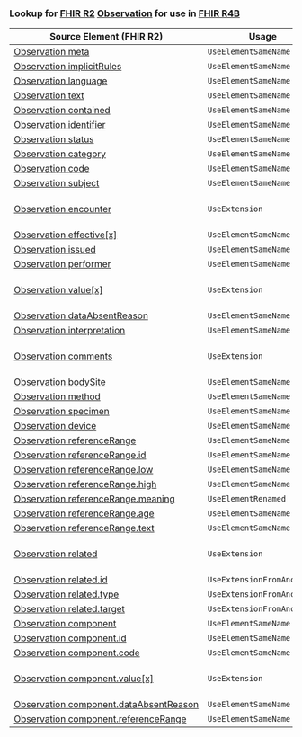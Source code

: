 ### Lookup for [FHIR R2](https://hl7.org/fhir/DSTU2/) [Observation](https://hl7.org/fhir/DSTU2/Observation.html) for use in [FHIR R4B](https://hl7.org/fhir/R4B/)

| Source Element (FHIR R2) | Usage | Target |
| -------------- | ----- | ------ |
| [Observation.meta](https://hl7.org/fhir/DSTU2/Observation.html#resource) | `UseElementSameName` | [Observation.meta](https://hl7.org/fhir/R4B/Observation.html#resource) |
| [Observation.implicitRules](https://hl7.org/fhir/DSTU2/Observation.html#resource) | `UseElementSameName` | [Observation.implicitRules](https://hl7.org/fhir/R4B/Observation.html#resource) |
| [Observation.language](https://hl7.org/fhir/DSTU2/Observation.html#resource) | `UseElementSameName` | [Observation.language](https://hl7.org/fhir/R4B/Observation.html#resource) |
| [Observation.text](https://hl7.org/fhir/DSTU2/Observation.html#resource) | `UseElementSameName` | [Observation.text](https://hl7.org/fhir/R4B/Observation.html#resource) |
| [Observation.contained](https://hl7.org/fhir/DSTU2/Observation.html#resource) | `UseElementSameName` | [Observation.contained](https://hl7.org/fhir/R4B/Observation.html#resource) |
| [Observation.identifier](https://hl7.org/fhir/DSTU2/Observation.html#resource) | `UseElementSameName` | [Observation.identifier](https://hl7.org/fhir/R4B/Observation.html#resource) |
| [Observation.status](https://hl7.org/fhir/DSTU2/Observation.html#resource) | `UseElementSameName` | [Observation.status](https://hl7.org/fhir/R4B/Observation.html#resource) |
| [Observation.category](https://hl7.org/fhir/DSTU2/Observation.html#resource) | `UseElementSameName` | [Observation.category](https://hl7.org/fhir/R4B/Observation.html#resource) |
| [Observation.code](https://hl7.org/fhir/DSTU2/Observation.html#resource) | `UseElementSameName` | [Observation.code](https://hl7.org/fhir/R4B/Observation.html#resource) |
| [Observation.subject](https://hl7.org/fhir/DSTU2/Observation.html#resource) | `UseElementSameName` | [Observation.subject](https://hl7.org/fhir/R4B/Observation.html#resource) |
| [Observation.encounter](https://hl7.org/fhir/DSTU2/Observation.html#resource) | `UseExtension` | [http://hl7.org/fhir/1.0/StructureDefinition/extension-Observation.encounter](StructureDefinition-ext-R2-Observation.encounter.html) |
| [Observation.effective[x]](https://hl7.org/fhir/DSTU2/Observation.html#resource) | `UseElementSameName` | [Observation.effective[x]](https://hl7.org/fhir/R4B/Observation.html#resource) |
| [Observation.issued](https://hl7.org/fhir/DSTU2/Observation.html#resource) | `UseElementSameName` | [Observation.issued](https://hl7.org/fhir/R4B/Observation.html#resource) |
| [Observation.performer](https://hl7.org/fhir/DSTU2/Observation.html#resource) | `UseElementSameName` | [Observation.performer](https://hl7.org/fhir/R4B/Observation.html#resource) |
| [Observation.value[x]](https://hl7.org/fhir/DSTU2/Observation.html#resource) | `UseExtension` | [http://hl7.org/fhir/1.0/StructureDefinition/extension-Observation.value](StructureDefinition-ext-R2-Observation.value.html) |
| [Observation.dataAbsentReason](https://hl7.org/fhir/DSTU2/Observation.html#resource) | `UseElementSameName` | [Observation.dataAbsentReason](https://hl7.org/fhir/R4B/Observation.html#resource) |
| [Observation.interpretation](https://hl7.org/fhir/DSTU2/Observation.html#resource) | `UseElementSameName` | [Observation.interpretation](https://hl7.org/fhir/R4B/Observation.html#resource) |
| [Observation.comments](https://hl7.org/fhir/DSTU2/Observation.html#resource) | `UseExtension` | [http://hl7.org/fhir/1.0/StructureDefinition/extension-Observation.comments](StructureDefinition-ext-R2-Observation.comments.html) |
| [Observation.bodySite](https://hl7.org/fhir/DSTU2/Observation.html#resource) | `UseElementSameName` | [Observation.bodySite](https://hl7.org/fhir/R4B/Observation.html#resource) |
| [Observation.method](https://hl7.org/fhir/DSTU2/Observation.html#resource) | `UseElementSameName` | [Observation.method](https://hl7.org/fhir/R4B/Observation.html#resource) |
| [Observation.specimen](https://hl7.org/fhir/DSTU2/Observation.html#resource) | `UseElementSameName` | [Observation.specimen](https://hl7.org/fhir/R4B/Observation.html#resource) |
| [Observation.device](https://hl7.org/fhir/DSTU2/Observation.html#resource) | `UseElementSameName` | [Observation.device](https://hl7.org/fhir/R4B/Observation.html#resource) |
| [Observation.referenceRange](https://hl7.org/fhir/DSTU2/Observation.html#resource) | `UseElementSameName` | [Observation.referenceRange](https://hl7.org/fhir/R4B/Observation.html#resource) |
| [Observation.referenceRange.id](https://hl7.org/fhir/DSTU2/Observation.html#resource) | `UseElementSameName` | [Observation.referenceRange.id](https://hl7.org/fhir/R4B/Observation.html#resource) |
| [Observation.referenceRange.low](https://hl7.org/fhir/DSTU2/Observation.html#resource) | `UseElementSameName` | [Observation.referenceRange.low](https://hl7.org/fhir/R4B/Observation.html#resource) |
| [Observation.referenceRange.high](https://hl7.org/fhir/DSTU2/Observation.html#resource) | `UseElementSameName` | [Observation.referenceRange.high](https://hl7.org/fhir/R4B/Observation.html#resource) |
| [Observation.referenceRange.meaning](https://hl7.org/fhir/DSTU2/Observation.html#resource) | `UseElementRenamed` | [Observation.referenceRange.appliesTo](https://hl7.org/fhir/R4B/Observation.html#resource) |
| [Observation.referenceRange.age](https://hl7.org/fhir/DSTU2/Observation.html#resource) | `UseElementSameName` | [Observation.referenceRange.age](https://hl7.org/fhir/R4B/Observation.html#resource) |
| [Observation.referenceRange.text](https://hl7.org/fhir/DSTU2/Observation.html#resource) | `UseElementSameName` | [Observation.referenceRange.text](https://hl7.org/fhir/R4B/Observation.html#resource) |
| [Observation.related](https://hl7.org/fhir/DSTU2/Observation.html#resource) | `UseExtension` | [http://hl7.org/fhir/1.0/StructureDefinition/extension-Observation.related](StructureDefinition-ext-R2-Observation.related.html) |
| [Observation.related.id](https://hl7.org/fhir/DSTU2/Observation.html#resource) | `UseExtensionFromAncestor` | - |
| [Observation.related.type](https://hl7.org/fhir/DSTU2/Observation.html#resource) | `UseExtensionFromAncestor` | - |
| [Observation.related.target](https://hl7.org/fhir/DSTU2/Observation.html#resource) | `UseExtensionFromAncestor` | - |
| [Observation.component](https://hl7.org/fhir/DSTU2/Observation.html#resource) | `UseElementSameName` | [Observation.component](https://hl7.org/fhir/R4B/Observation.html#resource) |
| [Observation.component.id](https://hl7.org/fhir/DSTU2/Observation.html#resource) | `UseElementSameName` | [Observation.component.id](https://hl7.org/fhir/R4B/Observation.html#resource) |
| [Observation.component.code](https://hl7.org/fhir/DSTU2/Observation.html#resource) | `UseElementSameName` | [Observation.component.code](https://hl7.org/fhir/R4B/Observation.html#resource) |
| [Observation.component.value[x]](https://hl7.org/fhir/DSTU2/Observation.html#resource) | `UseExtension` | [http://hl7.org/fhir/1.0/StructureDefinition/extension-Observation.component.value](StructureDefinition-ext-R2-Observation.co.value.html) |
| [Observation.component.dataAbsentReason](https://hl7.org/fhir/DSTU2/Observation.html#resource) | `UseElementSameName` | [Observation.component.dataAbsentReason](https://hl7.org/fhir/R4B/Observation.html#resource) |
| [Observation.component.referenceRange](https://hl7.org/fhir/DSTU2/Observation.html#resource) | `UseElementSameName` | [Observation.component.referenceRange](https://hl7.org/fhir/R4B/Observation.html#resource) |
